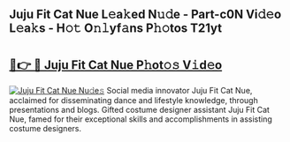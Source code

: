 ## Juju Fit Cat Nue L𝚎a𝚔ed N𝚞𝚍e - Part-c0N Vi𝚍𝚎o L𝚎a𝚔s - H𝚘𝚝 O𝚗𝚕yf𝚊ns P𝚑𝚘tos T21yt

# <h2><a href="http://kf5tvo.oniu.top/?m=Juju+Fit+Cat+Nue">🔗👉 🔴 Juju Fit Cat Nue P𝚑ot𝚘𝚜 V𝚒d𝚎o</a></h2>

[![Juju Fit Cat Nue Nu𝚍e𝚜](https://i.imgur.com/0qMVB7G.gif)](http://kf5tvo.oniu.top/?m=Juju+Fit+Cat+Nue)
Social media innovator Juju Fit Cat Nue, acclaimed for disseminating dance and lifestyle knowledge, through presentations and blogs. Gifted costume designer assistant Juju Fit Cat Nue, famed for their exceptional skills and accomplishments in assisting costume designers.  
